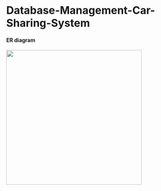 # Database-Management-Car-Sharing-System

#### ER diagram 

<img src="https://imgur.com/eCBybwd.png" width="360" height="360">
